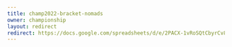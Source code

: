 ```yaml
---
title: champ2022-bracket-nomads
owner: championship
layout: redirect
redirect: https://docs.google.com/spreadsheets/d/e/2PACX-1vRoSQtCbyrCv8yaI5s7YT1xW3ycxGLkZc4lWYIl0gdOd3yqLkA_MFnfBLFmFC19ZIrdUf6VQXactIj8/pubhtml?gid=1268569386&single=true
---
```

